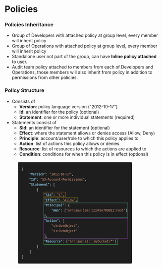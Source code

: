 # Policies

### Policies Inheritance

* Group of Developers with attached policy at group level, every member will inherit policy
* Group of Operations with attached policy at group level, every member will inherit policy
* Standalone user not part of the group, can have **Inline policy attached** to user.
* Audit team policy attached to members from each of Developers and Operations, those members will also inherit from policy in addition to permissions from other policies.

### Policy Structure

* Consists of
  * **Version**: policy language version ("2012-10-17")
  * **Id**: an identifier for the policy (optional)
  * **Statement**: one or more individual statements (required)
* Statements consist of
  * **Sid**: an identifier for the statement (optional)
  * **Effect**: where the statement allows or denies access (Allow, Deny)
  * **Principle**: account/user/role to which this policy applies to
  * **Action**: list of actions this policy allows or denies
  * **Resource**: list of resources to which the actions are applied to
  * **Condition**: conditions for when this policy is in effect (optional)

<figure><img src="../../../../.gitbook/assets/image (1).png" alt="" width="375"><figcaption></figcaption></figure>

